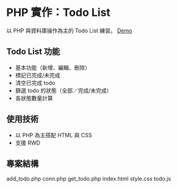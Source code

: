 # PHP 實作：Todo List

以 PHP 與資料庫操作為主的 Todo List 練習。
[Demo](http://mentor-program.co/mtr04group6/wendyl/week12/api_todo/todo.html?id=whcqhcd63)

## Todo List 功能
- 基本功能（新增、編輯、刪除）
- 標記已完成/未完成
- 清空已完成 todo
- 篩選 todo 的狀態（全部／完成/未完成）
- 各狀態數量計算


## 使用技術
- 以 PHP 為主搭配 HTML 與 CSS
- 支援 RWD

## 專案結構
add_todo.php
conn.php
get_todo.php
index.html
style.css
todo.js

